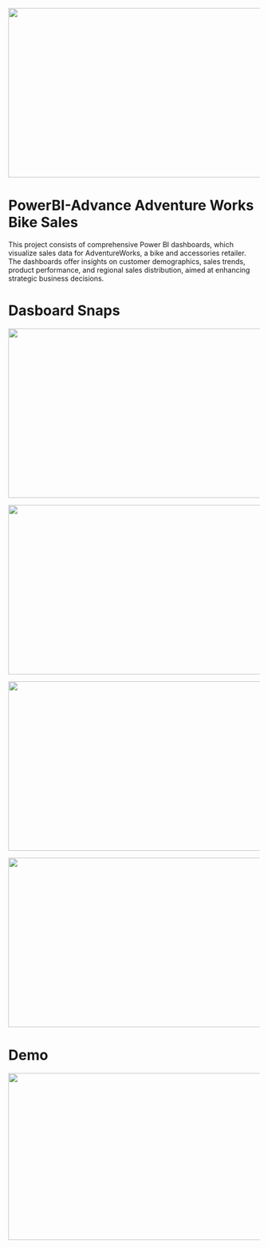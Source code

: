 <p align="center" >
  <img src="https://github.com/Tahascommit/PowerBI-Advance_Adventure_Works_Bike_Sales/blob/ada05458af99fe35f5cf08b664077f9ff024ad8c/assets/Cover_Image.png" width="703" height="340">
</p >

# PowerBI-Advance Adventure Works Bike Sales
This project consists of comprehensive Power BI dashboards, which visualize sales data for AdventureWorks, a bike and accessories retailer. The dashboards offer insights on customer demographics, sales trends, product performance, and regional sales distribution, aimed at enhancing strategic business decisions.

# Dasboard Snaps

<p align="center">
  <img src="https://github.com/Tahascommit/PowerBI-Advance_Adventure_Works_Bike_Sales/blob/ada05458af99fe35f5cf08b664077f9ff024ad8c/assets/snap_1.PNG" width="703" height="340">
</p >

<p align="center">
  <img src="https://github.com/Tahascommit/PowerBI-Advance_Adventure_Works_Bike_Sales/blob/8dc32a58840483ae5dcc4a14e0e96070aa85ef16/assets/snap_2.PNG" width="703" height="340">
</p >

<p align="center">
  <img src="https://github.com/Tahascommit/PowerBI-Advance_Adventure_Works_Bike_Sales/blob/8dc32a58840483ae5dcc4a14e0e96070aa85ef16/assets/snap_3.PNG" width="703" height="340">
</p >

<p align="center">
  <img src="https://github.com/Tahascommit/PowerBI-Advance_Adventure_Works_Bike_Sales/blob/8dc32a58840483ae5dcc4a14e0e96070aa85ef16/assets/snap_4.PNG" width="703" height="340">
</p >


# Demo
<img src="https://github.com/Tahascommit/PowerBI-Advance_Adventure_Works_Bike_Sales/blob/ada05458af99fe35f5cf08b664077f9ff024ad8c/assets/Demo.gif.gif" width="602" height="335">

